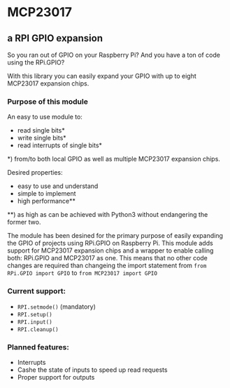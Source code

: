 # MCP23017
## a RPI GPIO expansion

So you ran out of GPIO on your Raspberry Pi? 
And you have a ton of code using the RPi.GPIO?

With this library you can easily expand your GPIO with up to eight MCP23017 expansion chips.

### Purpose of this module

An easy to use module to:
 - read single bits*
 - write single bits*
 - read interrupts of single bits*
 
 *) from/to both local GPIO as well as multiple MCP23017 expansion chips.

Desired properties:
 - easy to use and understand
 - simple to implement
 - high performance**
 
 **) as high as can be achieved with Python3 without 
    endangering the former two.

The module has been desined for the primary purpose of easily expanding the GPIO of projects using RPi.GPIO on Raspberry Pi. This module adds support for MCP23017 expansion chips and a wrapper to enable calling both: RPi.GPIO and MCP23017 as one. This means that no other code changes are required than changeing the import statement from ```from RPi.GPIO import GPIO``` to ```from MCP23017 import GPIO```

### Current support:

 - ```RPI.setmode()``` (mandatory)
 - ```RPI.setup()```
 - ```RPI.input()```
 - ```RPI.cleanup()```

### Planned features:

 - Interrupts
 - Cashe the state of inputs to speed up read requests
 - Proper support for outputs

